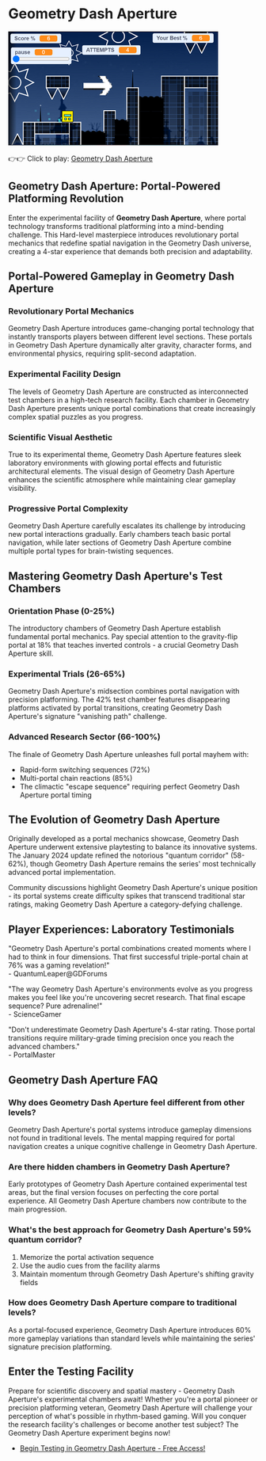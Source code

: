# Geometry Dash Aperture

![Geometry Dash Aperture](https://raw.githubusercontent.com/geometry-games/geometry-dash-aperture/refs/heads/main/geometry-dash-aperture.png "Geometry Dash Aperture")

👉👉 Click to play: [Geometry Dash Aperture](https://geometrydashgames.io/geometry-dash-aperture/ "Geometry Dash Aperture")

## Geometry Dash Aperture: Portal-Powered Platforming Revolution

Enter the experimental facility of **Geometry Dash Aperture**, where portal technology transforms traditional platforming into a mind-bending challenge. This Hard-level masterpiece introduces revolutionary portal mechanics that redefine spatial navigation in the Geometry Dash universe, creating a 4-star experience that demands both precision and adaptability.

## Portal-Powered Gameplay in Geometry Dash Aperture

### Revolutionary Portal Mechanics
Geometry Dash Aperture introduces game-changing portal technology that instantly transports players between different level sections. These portals in Geometry Dash Aperture dynamically alter gravity, character forms, and environmental physics, requiring split-second adaptation.

### Experimental Facility Design
The levels of Geometry Dash Aperture are constructed as interconnected test chambers in a high-tech research facility. Each chamber in Geometry Dash Aperture presents unique portal combinations that create increasingly complex spatial puzzles as you progress.

### Scientific Visual Aesthetic
True to its experimental theme, Geometry Dash Aperture features sleek laboratory environments with glowing portal effects and futuristic architectural elements. The visual design of Geometry Dash Aperture enhances the scientific atmosphere while maintaining clear gameplay visibility.

### Progressive Portal Complexity
Geometry Dash Aperture carefully escalates its challenge by introducing new portal interactions gradually. Early chambers teach basic portal navigation, while later sections of Geometry Dash Aperture combine multiple portal types for brain-twisting sequences.

## Mastering Geometry Dash Aperture's Test Chambers

### Orientation Phase (0-25%)
The introductory chambers of Geometry Dash Aperture establish fundamental portal mechanics. Pay special attention to the gravity-flip portal at 18% that teaches inverted controls - a crucial Geometry Dash Aperture skill.

### Experimental Trials (26-65%)
Geometry Dash Aperture's midsection combines portal navigation with precision platforming. The 42% test chamber features disappearing platforms activated by portal transitions, creating Geometry Dash Aperture's signature "vanishing path" challenge.

### Advanced Research Sector (66-100%)
The finale of Geometry Dash Aperture unleashes full portal mayhem with:
- Rapid-form switching sequences (72%)
- Multi-portal chain reactions (85%)
- The climactic "escape sequence" requiring perfect Geometry Dash Aperture portal timing

## The Evolution of Geometry Dash Aperture

Originally developed as a portal mechanics showcase, Geometry Dash Aperture underwent extensive playtesting to balance its innovative systems. The January 2024 update refined the notorious "quantum corridor" (58-62%), though Geometry Dash Aperture remains the series' most technically advanced portal implementation.

Community discussions highlight Geometry Dash Aperture's unique position - its portal systems create difficulty spikes that transcend traditional star ratings, making Geometry Dash Aperture a category-defying challenge.

## Player Experiences: Laboratory Testimonials

"Geometry Dash Aperture's portal combinations created moments where I had to think in four dimensions. That first successful triple-portal chain at 76% was a gaming revelation!"  
\- QuantumLeaper@GDForums

"The way Geometry Dash Aperture's environments evolve as you progress makes you feel like you're uncovering secret research. That final escape sequence? Pure adrenaline!"  
\- ScienceGamer

"Don't underestimate Geometry Dash Aperture's 4-star rating. Those portal transitions require military-grade timing precision once you reach the advanced chambers."  
\- PortalMaster

## Geometry Dash Aperture FAQ

### Why does Geometry Dash Aperture feel different from other levels?
Geometry Dash Aperture's portal systems introduce gameplay dimensions not found in traditional levels. The mental mapping required for portal navigation creates a unique cognitive challenge in Geometry Dash Aperture.

### Are there hidden chambers in Geometry Dash Aperture?
Early prototypes of Geometry Dash Aperture contained experimental test areas, but the final version focuses on perfecting the core portal experience. All Geometry Dash Aperture chambers now contribute to the main progression.

### What's the best approach for Geometry Dash Aperture's 59% quantum corridor?
1. Memorize the portal activation sequence  
2. Use the audio cues from the facility alarms  
3. Maintain momentum through Geometry Dash Aperture's shifting gravity fields  

### How does Geometry Dash Aperture compare to traditional levels?
As a portal-focused experience, Geometry Dash Aperture introduces 60% more gameplay variations than standard levels while maintaining the series' signature precision platforming.

## Enter the Testing Facility

Prepare for scientific discovery and spatial mastery - Geometry Dash Aperture's experimental chambers await! Whether you're a portal pioneer or precision platforming veteran, Geometry Dash Aperture will challenge your perception of what's possible in rhythm-based gaming. Will you conquer the research facility's challenges or become another test subject? The Geometry Dash Aperture experiment begins now!

- [Begin Testing in Geometry Dash Aperture - Free Access!](https://geometrydashgames.io/geometry-dash-aperture/ "Geometry Dash Aperture")
